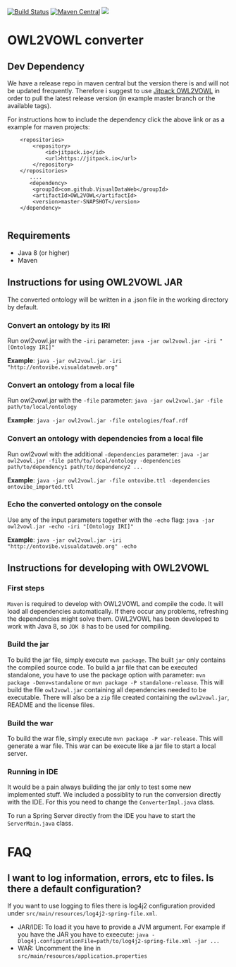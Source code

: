 [![Build Status](https://travis-ci.org/VisualDataWeb/OWL2VOWL.svg)](https://travis-ci.org/VisualDataWeb/OWL2VOWL)
[![Maven Central](https://maven-badges.herokuapp.com/maven-central/org.visualdataweb.vowl.owl2vowl/OWL2VOWL/badge.svg)](https://mvnrepository.com/artifact/org.visualdataweb.vowl.owl2vowl/OWL2VOWL)
[![](https://jitpack.io/v/VisualDataWeb/OWL2VOWL.svg)](https://jitpack.io/#VisualDataWeb/OWL2VOWL)

OWL2VOWL converter 
==================

Dev Dependency
--------------
We have a release repo in maven central but the version there is and will not be updated frequently.
Therefore i suggest to use [Jitpack OWL2VOWL](https://jitpack.io/#VisualDataWeb/OWL2VOWL) in order to pull the latest release version (in example master branch or the available tags).

For instructions how to include the dependency click the above link or as a example for maven projects:

```
	<repositories>
		<repository>
		    <id>jitpack.io</id>
		    <url>https://jitpack.io</url>
		</repository>
	</repositories>
       ....
       <dependency>
	    <groupId>com.github.VisualDataWeb</groupId>
	    <artifactId>OWL2VOWL</artifactId>
	    <version>master-SNAPSHOT</version>
	</dependency>
       
```


Requirements
------------
*   Java 8 (or higher)
*   Maven


Instructions for using OWL2VOWL JAR
------------

The converted ontology will be written in a .json file in the working directory by default.

### Convert an ontology by its IRI
Run owl2vowl.jar with the `-iri` parameter: `java -jar owl2vowl.jar -iri "[Ontology IRI]"`

**Example**: `java -jar owl2vowl.jar -iri "http://ontovibe.visualdataweb.org"`


### Convert an ontology from a local file
Run owl2vowl.jar with the `-file` parameter: `java -jar owl2vowl.jar -file path/to/local/ontology`

**Example**: `java -jar owl2vowl.jar -file ontologies/foaf.rdf`


### Convert an ontology with dependencies from a local file
Run owl2vowl with the additional `-dependencies` parameter: `java -jar owl2vowl.jar -file path/to/local/ontology -dependencies path/to/dependency1 path/to/dependency2 ...`

**Example**: `java -jar owl2vowl.jar -file ontovibe.ttl -dependencies ontovibe_imported.ttl`


### Echo the converted ontology on the console
Use any of the input parameters together with the `-echo` flag: `java -jar owl2vowl.jar -echo -iri "[Ontology IRI]"`

**Example**: `java -jar owl2vowl.jar -iri "http://ontovibe.visualdataweb.org" -echo`

Instructions for developing with OWL2VOWL
-----------

### First steps
`Maven` is required to develop with OWL2VOWL and compile the code. It will load all dependencies automatically. If there occur any problems, refreshing the dependencies might solve them.
OWL2VOWL has been developed to work with Java 8, so `JDK 8` has to be used for compiling.

### Build the jar
To build the jar file, simply execute `mvn package`. The built `jar` only contains the compiled source code. 
To build a jar file that can be executed standalone, you have to use the package option with parameter: `mvn package -Denv=standalone` or `mvn package -P standalone-release`. This will build the file `owl2vowl.jar` containing all dependencies needed to be executable. There will also be a `zip` file created containing the `owl2vowl.jar`, README and the license files.

### Build the war
To build the war file, simply execute `mvn package -P war-release`. This will generate a war file.
This war can be execute like a jar file to start a local server.

### Running in IDE
It would be a pain always building the jar only to test some new implemented stuff. We included a possiblity to run the conversion directly with the IDE. For this you need to change the `ConverterImpl.java` class.

To run a Spring Server directly from the IDE you have to start the `ServerMain.java` class.

FAQ
==================

## I want to log information, errors, etc to files. Is there a default configuration?
If you want to use logging to files there is log4j2 configuration provided under ```src/main/resources/log4j2-spring-file.xml```.

- JAR/IDE: To load it you have to provide a JVM argument. For example if you have the JAR you have to exeecute:
       ```java -Dlog4j.configurationFile=path/to/log4j2-spring-file.xml -jar ...```
- WAR: Uncomment the line in ```src/main/resources/application.properties```        
  
